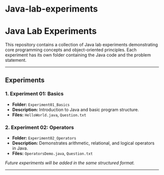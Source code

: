# Java-lab-experiments

# Java Lab Experiments

This repository contains a collection of Java lab experiments demonstrating core programming concepts and object-oriented principles. Each experiment has its own folder containing the Java code and the problem statement.

---

## Experiments

### 1. Experiment 01: Basics
- **Folder:** `Experiment01_Basics`  
- **Description:** Introduction to Java and basic program structure.  
- **Files:** `HelloWorld.java`, `Question.txt`  

### 2. Experiment 02: Operators
- **Folder:** `Experiment02_Operators`  
- **Description:** Demonstrates arithmetic, relational, and logical operators in Java.  
- **Files:** `OperatorsDemo.java`, `Question.txt`  

*Future experiments will be added in the same structured format.*

---

